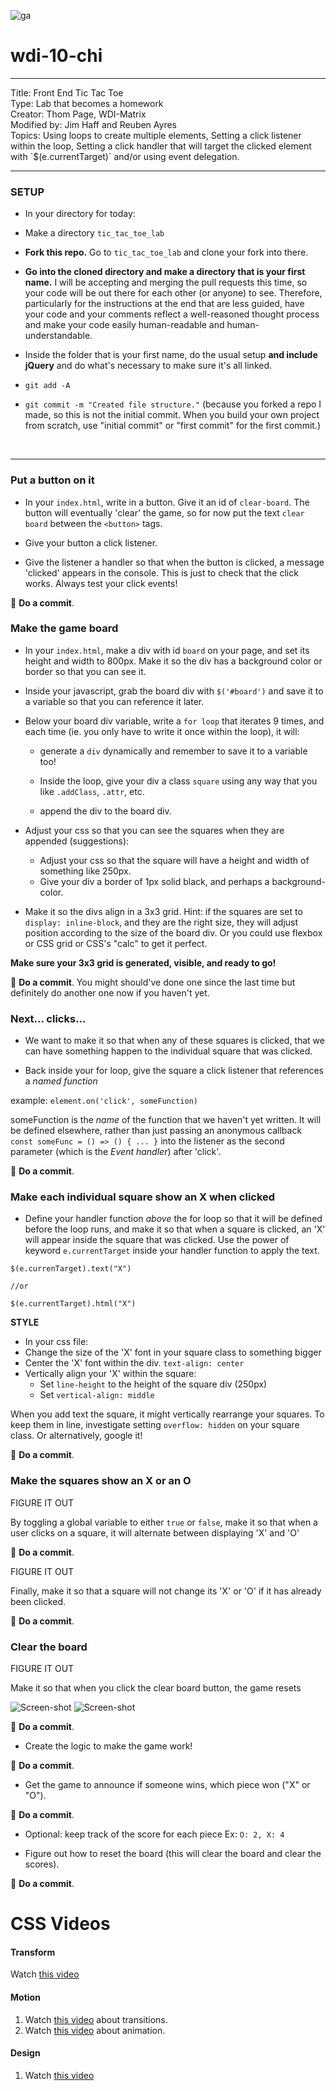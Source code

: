 ![ga](http://mobbook.generalassemb.ly/ga_cog.png)

# wdi-10-chi

<hr>
Title: Front End Tic Tac Toe<br>
Type: Lab that becomes a homework<br>
Creator: Thom Page, WDI-Matrix<br>
Modified by: Jim Haff and Reuben Ayres<br>
Topics: Using loops to create multiple elements, Setting a click listener within the loop, Setting a click handler that will target the clicked element with `$(e.currentTarget)` and/or using event delegation.<br>
<hr>

### SETUP

* In your directory for today:

* Make a directory `tic_tac_toe_lab`

* **Fork this repo.** Go to `tic_tac_toe_lab` and clone your fork into there.

* **Go into the cloned directory and make a directory that is your first name.** I will be accepting and merging the pull requests this time, so your code will be out there for each other (or anyone) to see. Therefore, particularly for the instructions at the end that are less guided, have your code and your comments reflect a well-reasoned thought process and make your code easily human-readable and human-understandable.

* Inside the folder that is your first name, do the usual setup **and include jQuery** and do what's necessary to make sure it's all linked.

* `git add -A`

* `git commit -m "Created file structure."` (because you forked a repo I made, so this is not the initial commit.  When you build your own project from scratch, use "initial commit" or "first commit" for the first commit.)



<br>
<hr>

### Put a button on it

* In your `index.html`, write in a button. Give it an id of `clear-board`. The button will eventually 'clear' the game, so for now put the text `clear board` between the `<button>` tags.

* Give your button a click listener.

* Give the listener a handler so that when the button is clicked, a message 'clicked' appears in the console. This is just to check that the click works. Always test your click events!

:red_circle: **Do a commit**.

### Make the game board

* In your `index.html`, make a div with id `board` on your page, and set its height and width to 800px. Make it so the div has a background color or border so that you can see it.

* Inside your javascript, grab the board div with `$('#board')` and save it to a variable so that you can reference it later.

* Below your board div variable, write a `for loop` that iterates 9 times, and each time (ie. you only have to write it once within the loop), it will:

  * generate a `div` dynamically and remember to save it to a variable too!

  * Inside the loop, give your div a class `square` using any way that you like `.addClass`, `.attr`, etc.

  * append the div to the board div.

* Adjust your css so that you can see the squares when they are appended (suggestions):
  * Adjust your css so that the square will have a height and width of something like 250px.
  * Give your div a border of 1px solid black, and perhaps a background-color.

* Make it so the divs align in a 3x3 grid. Hint: if the squares are set to `display: inline-block`, and they are the right size, they will adjust position according to the size of the board div. Or you could use flexbox or CSS grid or CSS's "calc" to get it perfect.

**Make sure your 3x3 grid is generated, visible, and ready to go!**

:red_circle: **Do a commit**.  You might should've done one since the last time but definitely do another one now if you haven't yet.

### Next... clicks...

* We want to make it so that when any of these squares is clicked, that we can have something happen to the individual square that was clicked.

* Back inside your for loop, give the square a click listener that references a _named function_

example: `element.on('click', someFunction)`

someFunction is the _name_ of the function that we haven't yet written. It will be defined elsewhere, rather than just passing an anonymous callback `const someFunc = () => () { ... }` into the listener as the second parameter (which is the _Event handler_) after 'click'.

:red_circle: **Do a commit**.

### Make each individual square show an X when clicked

* Define your handler function _above_ the for loop so that it will be defined before the loop runs, and make it so that when a square is clicked, an 'X' will appear inside the square that was clicked. Use the power of keyword `e.currentTarget` inside your handler function to apply the text.

```
$(e.currenTarget).text("X")

//or

$(e.currentTarget).html("X")
```

**STYLE**

* In your css file:
* Change the size of the 'X' font in your square class to something bigger
* Center the 'X' font within the div. `text-align: center`
* Vertically align your 'X' within the square:
  * Set `line-height` to the height of the square div (250px)
  * Set `vertical-align: middle`

When you add text the square, it might vertically rearrange your squares. To keep them in line, investigate setting `overflow: hidden` on your square class. Or alternatively, google it!

:red_circle: **Do a commit**.

### Make the squares show an X or an O

FIGURE IT OUT

By toggling a global variable to either `true` or `false`, make it so that when a user clicks on a square, it will alternate between displaying 'X' and 'O'

:red_circle: **Do a commit**.

FIGURE IT OUT

Finally, make it so that a square will not change its 'X' or 'O' if it has already been clicked.

:red_circle: **Do a commit**.

### Clear the board

FIGURE IT OUT

Make it so that when you click the clear board button, the game resets

![Screen-shot](https://i.imgur.com/kz2L9f9.png)
![Screen-shot](https://i.imgur.com/d8lFshD.png)

:red_circle: **Do a commit**.

* Create the logic to make the game work!

:red_circle: **Do a commit**.

* Get the game to announce if someone wins, which piece won ("X" or "O").

:red_circle: **Do a commit**.

* Optional: keep track of the score for each piece Ex: `O: 2, X: 4`

* Figure out how to reset the board (this will clear the board and clear the scores).

:red_circle: **Do a commit**.

# CSS Videos

#### Transform

Watch [this video](https://www.youtube.com/watch?v=Gu-HBBZLyjg&list=PLdnONIhPScST0Vy4LrIZiYKpFNoxgyH7J&index=29)

#### Motion


1. Watch [this video](https://www.youtube.com/watch?v=Xu3SrQhtBqw&list=PLdnONIhPScST0Vy4LrIZiYKpFNoxgyH7J&index=30) about transitions.
1. Watch [this video](https://www.youtube.com/watch?v=9RfHG3K8U_Q&list=PLdnONIhPScST0Vy4LrIZiYKpFNoxgyH7J&index=31) about animation.

#### Design

1. Watch [this video](https://www.youtube.com/watch?v=M1syJPviLkU&list=PLdnONIhPScST0Vy4LrIZiYKpFNoxgyH7J&index=13)
